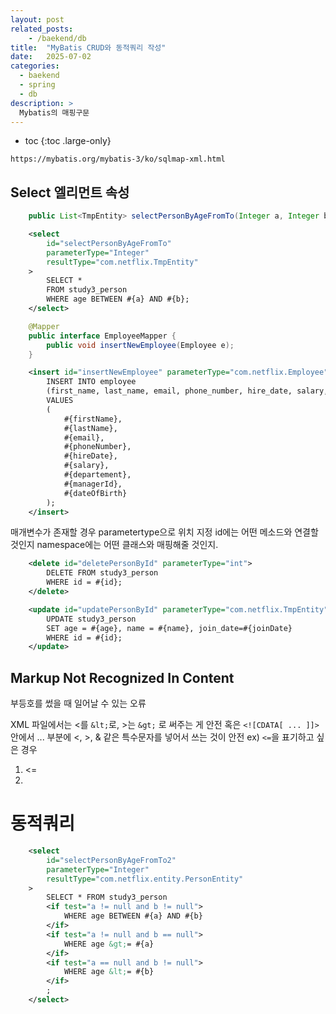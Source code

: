 ```yaml
---
layout: post
related_posts:
    - /baekend/db
title:  "MyBatis CRUD와 동적쿼리 작성"
date:   2025-07-02
categories:
  - baekend
  - spring
  - db
description: >
  Mybatis의 매핑구문
---
```

* toc
{:toc .large-only}


`https://mybatis.org/mybatis-3/ko/sqlmap-xml.html`
## Select 엘리먼트 속성
```java
    public List<TmpEntity> selectPersonByAgeFromTo(Integer a, Integer b);
```

```xml
    <select 
		id="selectPersonByAgeFromTo" 
		parameterType="Integer" 
		resultType="com.netflix.TmpEntity"
	>
    	SELECT * 
		FROM study3_person
		WHERE age BETWEEN #{a} AND #{b};
	</select>
```


```java
    @Mapper
    public interface EmployeeMapper {
        public void insertNewEmployee(Employee e);
    }
```

```xml
    <insert id="insertNewEmployee" parameterType="com.netflix.Employee">
		INSERT INTO employee
		(first_name, last_name, email, phone_number, hire_date, salary, department, manager_id, date_of_birth)
		VALUES
		(
			#{firstName}, 
			#{lastName}, 
			#{email}, 
			#{phoneNumber}, 
			#{hireDate}, 
			#{salary}, 
			#{departement},
			#{managerId},
			#{dateOfBirth} 
		);
	</insert>
```
매개변수가 존재할 경우 parametertype으로 위치 지정
id에는 어떤 메소드와 연결할 것인지
namespace에는 어떤 클래스와 매핑해줄 것인지.

```xml
    <delete id="deletePersonById" parameterType="int">
		DELETE FROM study3_person
		WHERE id = #{id};
	</delete>
```

```xml
    <update id="updatePersonById" parameterType="com.netflix.TmpEntity">
		UPDATE study3_person
		SET age = #{age}, name = #{name}, join_date=#{joinDate}
		WHERE id = #{id};
	</update>
```

## Markup Not Recognized In Content
부등호를 썼을 때 일어날 수 있는 오류

XML 파일에서는 <를 `&lt;`로, >는 `&gt;` 로 써주는 게 안전
혹은 `<![CDATA[ ... ]]>` 안에서 ... 부분에 <, >, & 같은 특수문자를 넣어서 쓰는 것이 안전
ex) `<=`을 표기하고 싶은 경우
1. &lt;=
2. <![CDATA[ <= ]]>

# 동적쿼리
```xml
	<select 
		id="selectPersonByAgeFromTo2"
		parameterType="Integer" 
		resultType="com.netflix.entity.PersonEntity"
	>
		SELECT * FROM study3_person
		<if test="a != null and b != null">
			WHERE age BETWEEN #{a} AND #{b}		
		</if>
		<if test="a != null and b == null">
			WHERE age &gt;= #{a}
		</if>
		<if test="a == null and b != null">
			WHERE age &lt;= #{b}
		</if>
		;
	</select>
```
